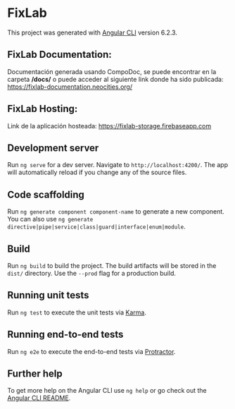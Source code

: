 # FixLab

This project was generated with [Angular CLI](https://github.com/angular/angular-cli) version 6.2.3.

## FixLab Documentation:

Documentación generada usando CompoDoc, se puede encontrar en la carpeta **/docs/** o puede acceder al siguiente link donde ha sido publicada: https://fixlab-documentation.neocities.org/

## FixLab Hosting:

Link de la aplicación hosteada: https://fixlab-storage.firebaseapp.com

## Development server

Run `ng serve` for a dev server. Navigate to `http://localhost:4200/`. The app will automatically reload if you change any of the source files.

## Code scaffolding

Run `ng generate component component-name` to generate a new component. You can also use `ng generate directive|pipe|service|class|guard|interface|enum|module`.

## Build

Run `ng build` to build the project. The build artifacts will be stored in the `dist/` directory. Use the `--prod` flag for a production build.

## Running unit tests

Run `ng test` to execute the unit tests via [Karma](https://karma-runner.github.io).

## Running end-to-end tests

Run `ng e2e` to execute the end-to-end tests via [Protractor](http://www.protractortest.org/).

## Further help

To get more help on the Angular CLI use `ng help` or go check out the [Angular CLI README](https://github.com/angular/angular-cli/blob/master/README.md).

